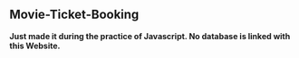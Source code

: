 ## Movie-Ticket-Booking
**Just made it during the practice of Javascript. No database is linked with this Website.**
